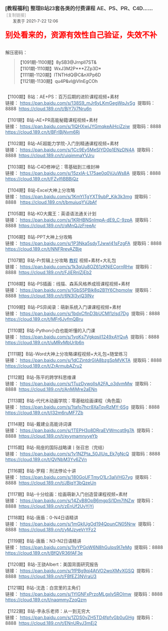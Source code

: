 <div>
<h1 class="ts" style="overflow-wrap: break-word; margin: 0px; padding: 0px; font-variant-numeric: normal; font-variant-east-asian: normal; font-stretch: normal; font-size: 16px; line-height: normal; font-family: &quot;Microsoft Yahei&quot;, Hei, Tahoma, SimHei, sans-serif; display: inline; color: rgb(68, 68, 68);"><a href="https://www.52pojie.cn/forum.php?mod=forumdisplay&amp;fid=66&amp;filter=typeid&amp;typeid=346" style="overflow-wrap: break-word; color: rgb(51, 51, 51); text-decoration-line: none;">[教程福利]</a>&nbsp;<span id="thread_subject" style="overflow-wrap: break-word;">整理B站23套各类的付费课程 AE、PS、PR、C4D……</span>&nbsp;</h1>
<span style="color: rgb(68, 68, 68); font-family: -apple-system, BlinkMacSystemFont, &quot;Segoe UI&quot;, Tahoma, &quot;PingFang SC&quot;, &quot;Hiragino Sans GB&quot;, &quot;Microsoft Yahei&quot;, Simsun, sans-serif; font-size: 13px;"></span>
<span class="xg1" style="overflow-wrap: break-word; font-family: -apple-system, BlinkMacSystemFont, &quot;Segoe UI&quot;, Tahoma, &quot;PingFang SC&quot;, &quot;Hiragino Sans GB&quot;, &quot;Microsoft Yahei&quot;, Simsun, sans-serif; font-size: 13px; color: rgb(153, 153, 153) !important;">&nbsp;<img src="https://static.52pojie.cn/static/image/common/recommend_1.gif" alt="" title="评价指数 5" style="overflow-wrap: break-word;">&nbsp;&nbsp;<img src="https://static.52pojie.cn/static/image/common/hot_1.gif" alt="" title="热度: 312" style="overflow-wrap: break-word;">&nbsp;<a href="https://www.52pojie.cn/thread-1480197-1-1.html" style="overflow-wrap: break-word; text-decoration-line: none; color: rgb(153, 153, 153) !important;">[复制链接]</a></span></div>
<div>
<img class="authicn vm" id="authicon39359699" src="https://static.52pojie.cn/static/image/common/online_member.gif" style="overflow-wrap: break-word; vertical-align: middle; cursor: pointer; width: 16px; color: rgb(68, 68, 68); font-family: -apple-system, BlinkMacSystemFont, &quot;Segoe UI&quot;, Tahoma, &quot;PingFang SC&quot;, &quot;Hiragino Sans GB&quot;, &quot;Microsoft Yahei&quot;, Simsun, sans-serif; font-size: 13px;"><span style="color: rgb(68, 68, 68); font-family: -apple-system, BlinkMacSystemFont, &quot;Segoe UI&quot;, Tahoma, &quot;PingFang SC&quot;, &quot;Hiragino Sans GB&quot;, &quot;Microsoft Yahei&quot;, Simsun, sans-serif; font-size: 13px;">&nbsp;</span>
<span id="authorposton39359699" style="overflow-wrap: break-word; color: rgb(68, 68, 68); font-family: -apple-system, BlinkMacSystemFont, &quot;Segoe UI&quot;, Tahoma, &quot;PingFang SC&quot;, &quot;Hiragino Sans GB&quot;, &quot;Microsoft Yahei&quot;, Simsun, sans-serif; font-size: 13px;"><span class="poston" style="overflow-wrap: break-word;">发表于</span>&nbsp;2021-7-22 12:06</span>
<span style="color: rgb(68, 68, 68); font-family: -apple-system, BlinkMacSystemFont, &quot;Segoe UI&quot;, Tahoma, &quot;PingFang SC&quot;, &quot;Hiragino Sans GB&quot;, &quot;Microsoft Yahei&quot;, Simsun, sans-serif; font-size: 13px;">&nbsp;</span></div>
<div>
<span style="color: rgb(68, 68, 68); font-family: -apple-system, BlinkMacSystemFont, &quot;Segoe UI&quot;, Tahoma, &quot;PingFang SC&quot;, &quot;Hiragino Sans GB&quot;, &quot;Microsoft Yahei&quot;, Simsun, sans-serif; font-size: 13px;"><br></span></div>
<div>
<span style="overflow-wrap: break-word; font-weight: 700; color: rgb(68, 68, 68); font-family: -apple-system, BlinkMacSystemFont, &quot;Segoe UI&quot;, Tahoma, &quot;PingFang SC&quot;, &quot;Hiragino Sans GB&quot;, &quot;Microsoft Yahei&quot;, Simsun, sans-serif;"><font size="5" style="overflow-wrap: break-word;"><font color="#ff0000" style="overflow-wrap: break-word;">别处看来的，资源有效性自己验证，失效不补</font></font></span></div>
<div>
<font color="#ff0000" size="5"><b>
<br></b></font></div>
<div>
<div>
<span style="color: rgb(68, 68, 68); font-family: -apple-system, BlinkMacSystemFont, &quot;Segoe UI&quot;, Tahoma, &quot;PingFang SC&quot;, &quot;Hiragino Sans GB&quot;, &quot;Microsoft Yahei&quot;, Simsun, sans-serif;">解压密码：</span></div>
<blockquote formatblock="1" style="margin: 0.8em 0px 0.8em 2em; padding: 0px 0px 0px 0.7em; border-left: 2px solid rgb(221, 221, 221);"><span style="color: rgb(68, 68, 68); font-family: -apple-system, BlinkMacSystemFont, &quot;Segoe UI&quot;, Tahoma, &quot;PingFang SC&quot;, &quot;Hiragino Sans GB&quot;, &quot;Microsoft Yahei&quot;, Simsun, sans-serif;">【1091期-1100期】8ySB3@Jrnpll7ST&amp;<br></span>
<span style="color: rgb(68, 68, 68); font-family: -apple-system, BlinkMacSystemFont, &quot;Segoe UI&quot;, Tahoma, &quot;PingFang SC&quot;, &quot;Hiragino Sans GB&quot;, &quot;Microsoft Yahei&quot;, Simsun, sans-serif;">【1101期-1110期】WxJ3M2P***ZZp3D*<br></span>
<span style="color: rgb(68, 68, 68); font-family: -apple-system, BlinkMacSystemFont, &quot;Segoe UI&quot;, Tahoma, &quot;PingFang SC&quot;, &quot;Hiragino Sans GB&quot;, &quot;Microsoft Yahei&quot;, Simsun, sans-serif;">【1111期-1120期】lTNTHdQ@C&amp;nXPp6D<br></span>
<span style="color: rgb(68, 68, 68); font-family: -apple-system, BlinkMacSystemFont, &quot;Segoe UI&quot;, Tahoma, &quot;PingFang SC&quot;, &quot;Hiragino Sans GB&quot;, &quot;Microsoft Yahei&quot;, Simsun, sans-serif;">【1121期-1130期】qu4P&amp;vl@VInEgCOh</span></blockquote>
<br style="overflow-wrap: break-word; color: rgb(68, 68, 68); font-family: -apple-system, BlinkMacSystemFont, &quot;Segoe UI&quot;, Tahoma, &quot;PingFang SC&quot;, &quot;Hiragino Sans GB&quot;, &quot;Microsoft Yahei&quot;, Simsun, sans-serif;"><span style="color: rgb(68, 68, 68); font-family: -apple-system, BlinkMacSystemFont, &quot;Segoe UI&quot;, Tahoma, &quot;PingFang SC&quot;, &quot;Hiragino Sans GB&quot;, &quot;Microsoft Yahei&quot;, Simsun, sans-serif;">【1100期】B站：AE+PS：百万后期的进阶课程视频+素材</span>
<br style="overflow-wrap: break-word; color: rgb(68, 68, 68); font-family: -apple-system, BlinkMacSystemFont, &quot;Segoe UI&quot;, Tahoma, &quot;PingFang SC&quot;, &quot;Hiragino Sans GB&quot;, &quot;Microsoft Yahei&quot;, Simsun, sans-serif;"><span style="color: rgb(68, 68, 68); font-family: -apple-system, BlinkMacSystemFont, &quot;Segoe UI&quot;, Tahoma, &quot;PingFang SC&quot;, &quot;Hiragino Sans GB&quot;, &quot;Microsoft Yahei&quot;, Simsun, sans-serif;">链接：</span>
<a rel="nofollow noopener" href="https://pan.baidu.com/s/138S9_mJr6yLKmGegWqJvSg" target="_blank" style="overflow-wrap: break-word; color: rgb(51, 102, 153); font-family: -apple-system, BlinkMacSystemFont, &quot;Segoe UI&quot;, Tahoma, &quot;PingFang SC&quot;, &quot;Hiragino Sans GB&quot;, &quot;Microsoft Yahei&quot;, Simsun, sans-serif;">https://pan.baidu.com/s/138S9_mJr6yLKmGegWqJvSg</a>
<span style="color: rgb(68, 68, 68); font-family: -apple-system, BlinkMacSystemFont, &quot;Segoe UI&quot;, Tahoma, &quot;PingFang SC&quot;, &quot;Hiragino Sans GB&quot;, &quot;Microsoft Yahei&quot;, Simsun, sans-serif;">&nbsp;提取码：8888&nbsp;</span>
<a rel="nofollow noopener" href="https://cloud.189.cn/t/BjY7ji7Nru6n" target="_blank" style="overflow-wrap: break-word; color: rgb(51, 102, 153); font-family: -apple-system, BlinkMacSystemFont, &quot;Segoe UI&quot;, Tahoma, &quot;PingFang SC&quot;, &quot;Hiragino Sans GB&quot;, &quot;Microsoft Yahei&quot;, Simsun, sans-serif;">https://cloud.189.cn/t/BjY7ji7Nru6n</a>
<span style="color: rgb(68, 68, 68); font-family: -apple-system, BlinkMacSystemFont, &quot;Segoe UI&quot;, Tahoma, &quot;PingFang SC&quot;, &quot;Hiragino Sans GB&quot;, &quot;Microsoft Yahei&quot;, Simsun, sans-serif;"></span>
<br style="overflow-wrap: break-word; color: rgb(68, 68, 68); font-family: -apple-system, BlinkMacSystemFont, &quot;Segoe UI&quot;, Tahoma, &quot;PingFang SC&quot;, &quot;Hiragino Sans GB&quot;, &quot;Microsoft Yahei&quot;, Simsun, sans-serif;"><br style="overflow-wrap: break-word; color: rgb(68, 68, 68); font-family: -apple-system, BlinkMacSystemFont, &quot;Segoe UI&quot;, Tahoma, &quot;PingFang SC&quot;, &quot;Hiragino Sans GB&quot;, &quot;Microsoft Yahei&quot;, Simsun, sans-serif;"><span style="color: rgb(68, 68, 68); font-family: -apple-system, BlinkMacSystemFont, &quot;Segoe UI&quot;, Tahoma, &quot;PingFang SC&quot;, &quot;Hiragino Sans GB&quot;, &quot;Microsoft Yahei&quot;, Simsun, sans-serif;">【1101期】B站-AE+PR高能秘籍课程视频+素材</span>
<br style="overflow-wrap: break-word; color: rgb(68, 68, 68); font-family: -apple-system, BlinkMacSystemFont, &quot;Segoe UI&quot;, Tahoma, &quot;PingFang SC&quot;, &quot;Hiragino Sans GB&quot;, &quot;Microsoft Yahei&quot;, Simsun, sans-serif;"><span style="color: rgb(68, 68, 68); font-family: -apple-system, BlinkMacSystemFont, &quot;Segoe UI&quot;, Tahoma, &quot;PingFang SC&quot;, &quot;Hiragino Sans GB&quot;, &quot;Microsoft Yahei&quot;, Simsun, sans-serif;">链接：</span>
<a rel="nofollow noopener" href="https://pan.baidu.com/s/1IQHXwiJYGmqkeAiHciZziw" target="_blank" style="overflow-wrap: break-word; color: rgb(51, 102, 153); font-family: -apple-system, BlinkMacSystemFont, &quot;Segoe UI&quot;, Tahoma, &quot;PingFang SC&quot;, &quot;Hiragino Sans GB&quot;, &quot;Microsoft Yahei&quot;, Simsun, sans-serif;">https://pan.baidu.com/s/1IQHXwiJYGmqkeAiHciZziw</a>
<span style="color: rgb(68, 68, 68); font-family: -apple-system, BlinkMacSystemFont, &quot;Segoe UI&quot;, Tahoma, &quot;PingFang SC&quot;, &quot;Hiragino Sans GB&quot;, &quot;Microsoft Yahei&quot;, Simsun, sans-serif;">&nbsp;提取码：8888&nbsp;</span>
<a rel="nofollow noopener" href="https://cloud.189.cn/t/BFrIBjNvm6Rj" target="_blank" style="overflow-wrap: break-word; color: rgb(51, 102, 153); font-family: -apple-system, BlinkMacSystemFont, &quot;Segoe UI&quot;, Tahoma, &quot;PingFang SC&quot;, &quot;Hiragino Sans GB&quot;, &quot;Microsoft Yahei&quot;, Simsun, sans-serif;">https://cloud.189.cn/t/BFrIBjNvm6Rj</a>
<span style="color: rgb(68, 68, 68); font-family: -apple-system, BlinkMacSystemFont, &quot;Segoe UI&quot;, Tahoma, &quot;PingFang SC&quot;, &quot;Hiragino Sans GB&quot;, &quot;Microsoft Yahei&quot;, Simsun, sans-serif;"></span>
<br style="overflow-wrap: break-word; color: rgb(68, 68, 68); font-family: -apple-system, BlinkMacSystemFont, &quot;Segoe UI&quot;, Tahoma, &quot;PingFang SC&quot;, &quot;Hiragino Sans GB&quot;, &quot;Microsoft Yahei&quot;, Simsun, sans-serif;"><br style="overflow-wrap: break-word; color: rgb(68, 68, 68); font-family: -apple-system, BlinkMacSystemFont, &quot;Segoe UI&quot;, Tahoma, &quot;PingFang SC&quot;, &quot;Hiragino Sans GB&quot;, &quot;Microsoft Yahei&quot;, Simsun, sans-serif;"><span style="color: rgb(68, 68, 68); font-family: -apple-system, BlinkMacSystemFont, &quot;Segoe UI&quot;, Tahoma, &quot;PingFang SC&quot;, &quot;Hiragino Sans GB&quot;, &quot;Microsoft Yahei&quot;, Simsun, sans-serif;">【1102期】B站-AE超能力学院-入门到精通课程视频+素材</span>
<br style="overflow-wrap: break-word; color: rgb(68, 68, 68); font-family: -apple-system, BlinkMacSystemFont, &quot;Segoe UI&quot;, Tahoma, &quot;PingFang SC&quot;, &quot;Hiragino Sans GB&quot;, &quot;Microsoft Yahei&quot;, Simsun, sans-serif;"><span style="color: rgb(68, 68, 68); font-family: -apple-system, BlinkMacSystemFont, &quot;Segoe UI&quot;, Tahoma, &quot;PingFang SC&quot;, &quot;Hiragino Sans GB&quot;, &quot;Microsoft Yahei&quot;, Simsun, sans-serif;">链接：</span>
<a rel="nofollow noopener" href="https://pan.baidu.com/s/1Cc9Ey5MeSIYD0p1ENzDN4A" target="_blank" style="overflow-wrap: break-word; color: rgb(51, 102, 153); font-family: -apple-system, BlinkMacSystemFont, &quot;Segoe UI&quot;, Tahoma, &quot;PingFang SC&quot;, &quot;Hiragino Sans GB&quot;, &quot;Microsoft Yahei&quot;, Simsun, sans-serif;">https://pan.baidu.com/s/1Cc9Ey5MeSIYD0p1ENzDN4A</a>
<span style="color: rgb(68, 68, 68); font-family: -apple-system, BlinkMacSystemFont, &quot;Segoe UI&quot;, Tahoma, &quot;PingFang SC&quot;, &quot;Hiragino Sans GB&quot;, &quot;Microsoft Yahei&quot;, Simsun, sans-serif;">&nbsp;提取码：8888&nbsp;</span>
<a rel="nofollow noopener" href="https://cloud.189.cn/t/uiqimmaYVJru" target="_blank" style="overflow-wrap: break-word; color: rgb(51, 102, 153); font-family: -apple-system, BlinkMacSystemFont, &quot;Segoe UI&quot;, Tahoma, &quot;PingFang SC&quot;, &quot;Hiragino Sans GB&quot;, &quot;Microsoft Yahei&quot;, Simsun, sans-serif;">https://cloud.189.cn/t/uiqimmaYVJru</a>
<span style="color: rgb(68, 68, 68); font-family: -apple-system, BlinkMacSystemFont, &quot;Segoe UI&quot;, Tahoma, &quot;PingFang SC&quot;, &quot;Hiragino Sans GB&quot;, &quot;Microsoft Yahei&quot;, Simsun, sans-serif;"></span>
<br style="overflow-wrap: break-word; color: rgb(68, 68, 68); font-family: -apple-system, BlinkMacSystemFont, &quot;Segoe UI&quot;, Tahoma, &quot;PingFang SC&quot;, &quot;Hiragino Sans GB&quot;, &quot;Microsoft Yahei&quot;, Simsun, sans-serif;"><br style="overflow-wrap: break-word; color: rgb(68, 68, 68); font-family: -apple-system, BlinkMacSystemFont, &quot;Segoe UI&quot;, Tahoma, &quot;PingFang SC&quot;, &quot;Hiragino Sans GB&quot;, &quot;Microsoft Yahei&quot;, Simsun, sans-serif;"><span style="color: rgb(68, 68, 68); font-family: -apple-system, BlinkMacSystemFont, &quot;Segoe UI&quot;, Tahoma, &quot;PingFang SC&quot;, &quot;Hiragino Sans GB&quot;, &quot;Microsoft Yahei&quot;, Simsun, sans-serif;">【1103期】B站-C4D修神记：零基础到三维封神</span>
<br style="overflow-wrap: break-word; color: rgb(68, 68, 68); font-family: -apple-system, BlinkMacSystemFont, &quot;Segoe UI&quot;, Tahoma, &quot;PingFang SC&quot;, &quot;Hiragino Sans GB&quot;, &quot;Microsoft Yahei&quot;, Simsun, sans-serif;"><span style="color: rgb(68, 68, 68); font-family: -apple-system, BlinkMacSystemFont, &quot;Segoe UI&quot;, Tahoma, &quot;PingFang SC&quot;, &quot;Hiragino Sans GB&quot;, &quot;Microsoft Yahei&quot;, Simsun, sans-serif;">链接：</span>
<a rel="nofollow noopener" href="https://pan.baidu.com/s/15zxIA-L175ae0q0VJuWs8A" target="_blank" style="overflow-wrap: break-word; color: rgb(51, 102, 153); font-family: -apple-system, BlinkMacSystemFont, &quot;Segoe UI&quot;, Tahoma, &quot;PingFang SC&quot;, &quot;Hiragino Sans GB&quot;, &quot;Microsoft Yahei&quot;, Simsun, sans-serif;">https://pan.baidu.com/s/15zxIA-L175ae0q0VJuWs8A</a>
<span style="color: rgb(68, 68, 68); font-family: -apple-system, BlinkMacSystemFont, &quot;Segoe UI&quot;, Tahoma, &quot;PingFang SC&quot;, &quot;Hiragino Sans GB&quot;, &quot;Microsoft Yahei&quot;, Simsun, sans-serif;">&nbsp;提取码：8888&nbsp;</span>
<a rel="nofollow noopener" href="https://cloud.189.cn/t/FZvIfiBBBjQz" target="_blank" style="overflow-wrap: break-word; color: rgb(51, 102, 153); font-family: -apple-system, BlinkMacSystemFont, &quot;Segoe UI&quot;, Tahoma, &quot;PingFang SC&quot;, &quot;Hiragino Sans GB&quot;, &quot;Microsoft Yahei&quot;, Simsun, sans-serif;">https://cloud.189.cn/t/FZvIfiBBBjQz</a>
<span style="color: rgb(68, 68, 68); font-family: -apple-system, BlinkMacSystemFont, &quot;Segoe UI&quot;, Tahoma, &quot;PingFang SC&quot;, &quot;Hiragino Sans GB&quot;, &quot;Microsoft Yahei&quot;, Simsun, sans-serif;"></span>
<br style="overflow-wrap: break-word; color: rgb(68, 68, 68); font-family: -apple-system, BlinkMacSystemFont, &quot;Segoe UI&quot;, Tahoma, &quot;PingFang SC&quot;, &quot;Hiragino Sans GB&quot;, &quot;Microsoft Yahei&quot;, Simsun, sans-serif;"><br style="overflow-wrap: break-word; color: rgb(68, 68, 68); font-family: -apple-system, BlinkMacSystemFont, &quot;Segoe UI&quot;, Tahoma, &quot;PingFang SC&quot;, &quot;Hiragino Sans GB&quot;, &quot;Microsoft Yahei&quot;, Simsun, sans-serif;"><span style="color: rgb(68, 68, 68); font-family: -apple-system, BlinkMacSystemFont, &quot;Segoe UI&quot;, Tahoma, &quot;PingFang SC&quot;, &quot;Hiragino Sans GB&quot;, &quot;Microsoft Yahei&quot;, Simsun, sans-serif;">【1104期】B站-Excel大神上分攻略</span>
<br style="overflow-wrap: break-word; color: rgb(68, 68, 68); font-family: -apple-system, BlinkMacSystemFont, &quot;Segoe UI&quot;, Tahoma, &quot;PingFang SC&quot;, &quot;Hiragino Sans GB&quot;, &quot;Microsoft Yahei&quot;, Simsun, sans-serif;"><span style="color: rgb(68, 68, 68); font-family: -apple-system, BlinkMacSystemFont, &quot;Segoe UI&quot;, Tahoma, &quot;PingFang SC&quot;, &quot;Hiragino Sans GB&quot;, &quot;Microsoft Yahei&quot;, Simsun, sans-serif;">链接：</span>
<a rel="nofollow noopener" href="https://pan.baidu.com/s/1KmYITgYXT9ubP_Kjk3k3mg" target="_blank" style="overflow-wrap: break-word; color: rgb(51, 102, 153); font-family: -apple-system, BlinkMacSystemFont, &quot;Segoe UI&quot;, Tahoma, &quot;PingFang SC&quot;, &quot;Hiragino Sans GB&quot;, &quot;Microsoft Yahei&quot;, Simsun, sans-serif;">https://pan.baidu.com/s/1KmYITgYXT9ubP_Kjk3k3mg</a>
<span style="color: rgb(68, 68, 68); font-family: -apple-system, BlinkMacSystemFont, &quot;Segoe UI&quot;, Tahoma, &quot;PingFang SC&quot;, &quot;Hiragino Sans GB&quot;, &quot;Microsoft Yahei&quot;, Simsun, sans-serif;">&nbsp;提取码：8888&nbsp;&nbsp;</span>
<a rel="nofollow noopener" href="https://cloud.189.cn/t/bmuiuqYVJbAf" target="_blank" style="overflow-wrap: break-word; color: rgb(51, 102, 153); font-family: -apple-system, BlinkMacSystemFont, &quot;Segoe UI&quot;, Tahoma, &quot;PingFang SC&quot;, &quot;Hiragino Sans GB&quot;, &quot;Microsoft Yahei&quot;, Simsun, sans-serif;">https://cloud.189.cn/t/bmuiuqYVJbAf</a>
<br style="overflow-wrap: break-word; color: rgb(68, 68, 68); font-family: -apple-system, BlinkMacSystemFont, &quot;Segoe UI&quot;, Tahoma, &quot;PingFang SC&quot;, &quot;Hiragino Sans GB&quot;, &quot;Microsoft Yahei&quot;, Simsun, sans-serif;"><br style="overflow-wrap: break-word; color: rgb(68, 68, 68); font-family: -apple-system, BlinkMacSystemFont, &quot;Segoe UI&quot;, Tahoma, &quot;PingFang SC&quot;, &quot;Hiragino Sans GB&quot;, &quot;Microsoft Yahei&quot;, Simsun, sans-serif;"><span style="color: rgb(68, 68, 68); font-family: -apple-system, BlinkMacSystemFont, &quot;Segoe UI&quot;, Tahoma, &quot;PingFang SC&quot;, &quot;Hiragino Sans GB&quot;, &quot;Microsoft Yahei&quot;, Simsun, sans-serif;">【1105期】B站-KO大魔王：英语语法通关计划</span>
<br style="overflow-wrap: break-word; color: rgb(68, 68, 68); font-family: -apple-system, BlinkMacSystemFont, &quot;Segoe UI&quot;, Tahoma, &quot;PingFang SC&quot;, &quot;Hiragino Sans GB&quot;, &quot;Microsoft Yahei&quot;, Simsun, sans-serif;"><span style="color: rgb(68, 68, 68); font-family: -apple-system, BlinkMacSystemFont, &quot;Segoe UI&quot;, Tahoma, &quot;PingFang SC&quot;, &quot;Hiragino Sans GB&quot;, &quot;Microsoft Yahei&quot;, Simsun, sans-serif;">链接：</span>
<a rel="nofollow noopener" href="https://pan.baidu.com/s/1KRHBNSnImpA-dE9_C-9zpA" target="_blank" style="overflow-wrap: break-word; color: rgb(51, 102, 153); font-family: -apple-system, BlinkMacSystemFont, &quot;Segoe UI&quot;, Tahoma, &quot;PingFang SC&quot;, &quot;Hiragino Sans GB&quot;, &quot;Microsoft Yahei&quot;, Simsun, sans-serif;">https://pan.baidu.com/s/1KRHBNSnImpA-dE9_C-9zpA</a>
<span style="color: rgb(68, 68, 68); font-family: -apple-system, BlinkMacSystemFont, &quot;Segoe UI&quot;, Tahoma, &quot;PingFang SC&quot;, &quot;Hiragino Sans GB&quot;, &quot;Microsoft Yahei&quot;, Simsun, sans-serif;">&nbsp;提取码：8888&nbsp;</span>
<a rel="nofollow noopener" href="https://cloud.189.cn/t/qMnQJzFreeAr" target="_blank" style="overflow-wrap: break-word; color: rgb(51, 102, 153); font-family: -apple-system, BlinkMacSystemFont, &quot;Segoe UI&quot;, Tahoma, &quot;PingFang SC&quot;, &quot;Hiragino Sans GB&quot;, &quot;Microsoft Yahei&quot;, Simsun, sans-serif;">https://cloud.189.cn/t/qMnQJzFreeAr</a>
<span style="color: rgb(68, 68, 68); font-family: -apple-system, BlinkMacSystemFont, &quot;Segoe UI&quot;, Tahoma, &quot;PingFang SC&quot;, &quot;Hiragino Sans GB&quot;, &quot;Microsoft Yahei&quot;, Simsun, sans-serif;"></span>
<br style="overflow-wrap: break-word; color: rgb(68, 68, 68); font-family: -apple-system, BlinkMacSystemFont, &quot;Segoe UI&quot;, Tahoma, &quot;PingFang SC&quot;, &quot;Hiragino Sans GB&quot;, &quot;Microsoft Yahei&quot;, Simsun, sans-serif;"><br style="overflow-wrap: break-word; color: rgb(68, 68, 68); font-family: -apple-system, BlinkMacSystemFont, &quot;Segoe UI&quot;, Tahoma, &quot;PingFang SC&quot;, &quot;Hiragino Sans GB&quot;, &quot;Microsoft Yahei&quot;, Simsun, sans-serif;"><span style="color: rgb(68, 68, 68); font-family: -apple-system, BlinkMacSystemFont, &quot;Segoe UI&quot;, Tahoma, &quot;PingFang SC&quot;, &quot;Hiragino Sans GB&quot;, &quot;Microsoft Yahei&quot;, Simsun, sans-serif;">【1106期】B站-PPT大神上分攻略</span>
<br style="overflow-wrap: break-word; color: rgb(68, 68, 68); font-family: -apple-system, BlinkMacSystemFont, &quot;Segoe UI&quot;, Tahoma, &quot;PingFang SC&quot;, &quot;Hiragino Sans GB&quot;, &quot;Microsoft Yahei&quot;, Simsun, sans-serif;"><span style="color: rgb(68, 68, 68); font-family: -apple-system, BlinkMacSystemFont, &quot;Segoe UI&quot;, Tahoma, &quot;PingFang SC&quot;, &quot;Hiragino Sans GB&quot;, &quot;Microsoft Yahei&quot;, Simsun, sans-serif;">链接：</span>
<a rel="nofollow noopener" href="https://pan.baidu.com/s/1P3Nka5sdyTJwwI41sFzgFA" target="_blank" style="overflow-wrap: break-word; color: rgb(51, 102, 153); font-family: -apple-system, BlinkMacSystemFont, &quot;Segoe UI&quot;, Tahoma, &quot;PingFang SC&quot;, &quot;Hiragino Sans GB&quot;, &quot;Microsoft Yahei&quot;, Simsun, sans-serif;">https://pan.baidu.com/s/1P3Nka5sdyTJwwI41sFzgFA</a>
<span style="color: rgb(68, 68, 68); font-family: -apple-system, BlinkMacSystemFont, &quot;Segoe UI&quot;, Tahoma, &quot;PingFang SC&quot;, &quot;Hiragino Sans GB&quot;, &quot;Microsoft Yahei&quot;, Simsun, sans-serif;">&nbsp;提取码：8888&nbsp;</span>
<a rel="nofollow noopener" href="https://cloud.189.cn/t/NNFRrevAZBje" target="_blank" style="overflow-wrap: break-word; color: rgb(51, 102, 153); font-family: -apple-system, BlinkMacSystemFont, &quot;Segoe UI&quot;, Tahoma, &quot;PingFang SC&quot;, &quot;Hiragino Sans GB&quot;, &quot;Microsoft Yahei&quot;, Simsun, sans-serif;">https://cloud.189.cn/t/NNFRrevAZBje</a>
<span style="color: rgb(68, 68, 68); font-family: -apple-system, BlinkMacSystemFont, &quot;Segoe UI&quot;, Tahoma, &quot;PingFang SC&quot;, &quot;Hiragino Sans GB&quot;, &quot;Microsoft Yahei&quot;, Simsun, sans-serif;"></span>
<br style="overflow-wrap: break-word; color: rgb(68, 68, 68); font-family: -apple-system, BlinkMacSystemFont, &quot;Segoe UI&quot;, Tahoma, &quot;PingFang SC&quot;, &quot;Hiragino Sans GB&quot;, &quot;Microsoft Yahei&quot;, Simsun, sans-serif;"><br style="overflow-wrap: break-word; color: rgb(68, 68, 68); font-family: -apple-system, BlinkMacSystemFont, &quot;Segoe UI&quot;, Tahoma, &quot;PingFang SC&quot;, &quot;Hiragino Sans GB&quot;, &quot;Microsoft Yahei&quot;, Simsun, sans-serif;"><span style="color: rgb(68, 68, 68); font-family: -apple-system, BlinkMacSystemFont, &quot;Segoe UI&quot;, Tahoma, &quot;PingFang SC&quot;, &quot;Hiragino Sans GB&quot;, &quot;Microsoft Yahei&quot;, Simsun, sans-serif;">【1107期】B站-Pr剪辑上分攻略</span>
<a rel="nofollow noopener" href="http://www.xiaohuiyl.com/news/?list_refer-theme-%E6%95%99%E7%A8%8B.html" target="_blank" style="overflow-wrap: break-word; color: rgb(51, 102, 153); font-family: -apple-system, BlinkMacSystemFont, &quot;Segoe UI&quot;, Tahoma, &quot;PingFang SC&quot;, &quot;Hiragino Sans GB&quot;, &quot;Microsoft Yahei&quot;, Simsun, sans-serif;">教程</a>
<span style="color: rgb(68, 68, 68); font-family: -apple-system, BlinkMacSystemFont, &quot;Segoe UI&quot;, Tahoma, &quot;PingFang SC&quot;, &quot;Hiragino Sans GB&quot;, &quot;Microsoft Yahei&quot;, Simsun, sans-serif;">视频+素材+大礼包</span>
<br style="overflow-wrap: break-word; color: rgb(68, 68, 68); font-family: -apple-system, BlinkMacSystemFont, &quot;Segoe UI&quot;, Tahoma, &quot;PingFang SC&quot;, &quot;Hiragino Sans GB&quot;, &quot;Microsoft Yahei&quot;, Simsun, sans-serif;"><span style="color: rgb(68, 68, 68); font-family: -apple-system, BlinkMacSystemFont, &quot;Segoe UI&quot;, Tahoma, &quot;PingFang SC&quot;, &quot;Hiragino Sans GB&quot;, &quot;Microsoft Yahei&quot;, Simsun, sans-serif;">链接：</span>
<a rel="nofollow noopener" href="https://pan.baidu.com/s/1k3qUu8OZ61zKNiECornRHw" target="_blank" style="overflow-wrap: break-word; color: rgb(51, 102, 153); font-family: -apple-system, BlinkMacSystemFont, &quot;Segoe UI&quot;, Tahoma, &quot;PingFang SC&quot;, &quot;Hiragino Sans GB&quot;, &quot;Microsoft Yahei&quot;, Simsun, sans-serif;">https://pan.baidu.com/s/1k3qUu8OZ61zKNiECornRHw</a>
<span style="color: rgb(68, 68, 68); font-family: -apple-system, BlinkMacSystemFont, &quot;Segoe UI&quot;, Tahoma, &quot;PingFang SC&quot;, &quot;Hiragino Sans GB&quot;, &quot;Microsoft Yahei&quot;, Simsun, sans-serif;">&nbsp;提取码：8888&nbsp;</span>
<a rel="nofollow noopener" href="https://cloud.189.cn/t/FJjERnIZjEb2" target="_blank" style="overflow-wrap: break-word; color: rgb(51, 102, 153); font-family: -apple-system, BlinkMacSystemFont, &quot;Segoe UI&quot;, Tahoma, &quot;PingFang SC&quot;, &quot;Hiragino Sans GB&quot;, &quot;Microsoft Yahei&quot;, Simsun, sans-serif;">https://cloud.189.cn/t/FJjERnIZjEb2</a>
<span style="color: rgb(68, 68, 68); font-family: -apple-system, BlinkMacSystemFont, &quot;Segoe UI&quot;, Tahoma, &quot;PingFang SC&quot;, &quot;Hiragino Sans GB&quot;, &quot;Microsoft Yahei&quot;, Simsun, sans-serif;"></span>
<br style="overflow-wrap: break-word; color: rgb(68, 68, 68); font-family: -apple-system, BlinkMacSystemFont, &quot;Segoe UI&quot;, Tahoma, &quot;PingFang SC&quot;, &quot;Hiragino Sans GB&quot;, &quot;Microsoft Yahei&quot;, Simsun, sans-serif;"><br style="overflow-wrap: break-word; color: rgb(68, 68, 68); font-family: -apple-system, BlinkMacSystemFont, &quot;Segoe UI&quot;, Tahoma, &quot;PingFang SC&quot;, &quot;Hiragino Sans GB&quot;, &quot;Microsoft Yahei&quot;, Simsun, sans-serif;"><span style="color: rgb(68, 68, 68); font-family: -apple-system, BlinkMacSystemFont, &quot;Segoe UI&quot;, Tahoma, &quot;PingFang SC&quot;, &quot;Hiragino Sans GB&quot;, &quot;Microsoft Yahei&quot;, Simsun, sans-serif;">【1108期】B站-PS插画：线描、森系风格养成班课程视频+素材</span>
<br style="overflow-wrap: break-word; color: rgb(68, 68, 68); font-family: -apple-system, BlinkMacSystemFont, &quot;Segoe UI&quot;, Tahoma, &quot;PingFang SC&quot;, &quot;Hiragino Sans GB&quot;, &quot;Microsoft Yahei&quot;, Simsun, sans-serif;"><span style="color: rgb(68, 68, 68); font-family: -apple-system, BlinkMacSystemFont, &quot;Segoe UI&quot;, Tahoma, &quot;PingFang SC&quot;, &quot;Hiragino Sans GB&quot;, &quot;Microsoft Yahei&quot;, Simsun, sans-serif;">链接：</span>
<a rel="nofollow noopener" href="https://pan.baidu.com/s/1GbS5PBjk8q2B1Y6ChpmoIw" target="_blank" style="overflow-wrap: break-word; color: rgb(51, 102, 153); font-family: -apple-system, BlinkMacSystemFont, &quot;Segoe UI&quot;, Tahoma, &quot;PingFang SC&quot;, &quot;Hiragino Sans GB&quot;, &quot;Microsoft Yahei&quot;, Simsun, sans-serif;">https://pan.baidu.com/s/1GbS5PBjk8q2B1Y6ChpmoIw</a>
<span style="color: rgb(68, 68, 68); font-family: -apple-system, BlinkMacSystemFont, &quot;Segoe UI&quot;, Tahoma, &quot;PingFang SC&quot;, &quot;Hiragino Sans GB&quot;, &quot;Microsoft Yahei&quot;, Simsun, sans-serif;">&nbsp;提取码：8888&nbsp;</span>
<a rel="nofollow noopener" href="https://cloud.189.cn/t/6N3I3yjQ3INv" target="_blank" style="overflow-wrap: break-word; color: rgb(51, 102, 153); font-family: -apple-system, BlinkMacSystemFont, &quot;Segoe UI&quot;, Tahoma, &quot;PingFang SC&quot;, &quot;Hiragino Sans GB&quot;, &quot;Microsoft Yahei&quot;, Simsun, sans-serif;">https://cloud.189.cn/t/6N3I3yjQ3INv</a>
<span style="color: rgb(68, 68, 68); font-family: -apple-system, BlinkMacSystemFont, &quot;Segoe UI&quot;, Tahoma, &quot;PingFang SC&quot;, &quot;Hiragino Sans GB&quot;, &quot;Microsoft Yahei&quot;, Simsun, sans-serif;"></span>
<br style="overflow-wrap: break-word; color: rgb(68, 68, 68); font-family: -apple-system, BlinkMacSystemFont, &quot;Segoe UI&quot;, Tahoma, &quot;PingFang SC&quot;, &quot;Hiragino Sans GB&quot;, &quot;Microsoft Yahei&quot;, Simsun, sans-serif;"><br style="overflow-wrap: break-word; color: rgb(68, 68, 68); font-family: -apple-system, BlinkMacSystemFont, &quot;Segoe UI&quot;, Tahoma, &quot;PingFang SC&quot;, &quot;Hiragino Sans GB&quot;, &quot;Microsoft Yahei&quot;, Simsun, sans-serif;"><span style="color: rgb(68, 68, 68); font-family: -apple-system, BlinkMacSystemFont, &quot;Segoe UI&quot;, Tahoma, &quot;PingFang SC&quot;, &quot;Hiragino Sans GB&quot;, &quot;Microsoft Yahei&quot;, Simsun, sans-serif;">【1109期】B站-PS异闻录：萌新系统入门课课程视频+素材</span>
<br style="overflow-wrap: break-word; color: rgb(68, 68, 68); font-family: -apple-system, BlinkMacSystemFont, &quot;Segoe UI&quot;, Tahoma, &quot;PingFang SC&quot;, &quot;Hiragino Sans GB&quot;, &quot;Microsoft Yahei&quot;, Simsun, sans-serif;"><span style="color: rgb(68, 68, 68); font-family: -apple-system, BlinkMacSystemFont, &quot;Segoe UI&quot;, Tahoma, &quot;PingFang SC&quot;, &quot;Hiragino Sans GB&quot;, &quot;Microsoft Yahei&quot;, Simsun, sans-serif;">链接：</span>
<a rel="nofollow noopener" href="https://pan.baidu.com/s/1bdxCflnD3bUCMl1zlsd7Dg" target="_blank" style="overflow-wrap: break-word; color: rgb(51, 102, 153); font-family: -apple-system, BlinkMacSystemFont, &quot;Segoe UI&quot;, Tahoma, &quot;PingFang SC&quot;, &quot;Hiragino Sans GB&quot;, &quot;Microsoft Yahei&quot;, Simsun, sans-serif;">https://pan.baidu.com/s/1bdxCflnD3bUCMl1zlsd7Dg</a>
<span style="color: rgb(68, 68, 68); font-family: -apple-system, BlinkMacSystemFont, &quot;Segoe UI&quot;, Tahoma, &quot;PingFang SC&quot;, &quot;Hiragino Sans GB&quot;, &quot;Microsoft Yahei&quot;, Simsun, sans-serif;">&nbsp;提取码：8888&nbsp;</span>
<a rel="nofollow noopener" href="https://cloud.189.cn/t/MFr6JvfmQBru" target="_blank" style="overflow-wrap: break-word; color: rgb(51, 102, 153); font-family: -apple-system, BlinkMacSystemFont, &quot;Segoe UI&quot;, Tahoma, &quot;PingFang SC&quot;, &quot;Hiragino Sans GB&quot;, &quot;Microsoft Yahei&quot;, Simsun, sans-serif;">https://cloud.189.cn/t/MFr6JvfmQBru</a>
<span style="color: rgb(68, 68, 68); font-family: -apple-system, BlinkMacSystemFont, &quot;Segoe UI&quot;, Tahoma, &quot;PingFang SC&quot;, &quot;Hiragino Sans GB&quot;, &quot;Microsoft Yahei&quot;, Simsun, sans-serif;"></span>
<br style="overflow-wrap: break-word; color: rgb(68, 68, 68); font-family: -apple-system, BlinkMacSystemFont, &quot;Segoe UI&quot;, Tahoma, &quot;PingFang SC&quot;, &quot;Hiragino Sans GB&quot;, &quot;Microsoft Yahei&quot;, Simsun, sans-serif;"><br style="overflow-wrap: break-word; color: rgb(68, 68, 68); font-family: -apple-system, BlinkMacSystemFont, &quot;Segoe UI&quot;, Tahoma, &quot;PingFang SC&quot;, &quot;Hiragino Sans GB&quot;, &quot;Microsoft Yahei&quot;, Simsun, sans-serif;"><span style="color: rgb(68, 68, 68); font-family: -apple-system, BlinkMacSystemFont, &quot;Segoe UI&quot;, Tahoma, &quot;PingFang SC&quot;, &quot;Hiragino Sans GB&quot;, &quot;Microsoft Yahei&quot;, Simsun, sans-serif;">【1110期】B站-Python小白也能听懂的入门课</span>
<br style="overflow-wrap: break-word; color: rgb(68, 68, 68); font-family: -apple-system, BlinkMacSystemFont, &quot;Segoe UI&quot;, Tahoma, &quot;PingFang SC&quot;, &quot;Hiragino Sans GB&quot;, &quot;Microsoft Yahei&quot;, Simsun, sans-serif;"><span style="color: rgb(68, 68, 68); font-family: -apple-system, BlinkMacSystemFont, &quot;Segoe UI&quot;, Tahoma, &quot;PingFang SC&quot;, &quot;Hiragino Sans GB&quot;, &quot;Microsoft Yahei&quot;, Simsun, sans-serif;">链接：</span>
<a rel="nofollow noopener" href="https://pan.baidu.com/s/1yoKs7VgkqsiI1249xAYQvA" target="_blank" style="overflow-wrap: break-word; color: rgb(51, 102, 153); font-family: -apple-system, BlinkMacSystemFont, &quot;Segoe UI&quot;, Tahoma, &quot;PingFang SC&quot;, &quot;Hiragino Sans GB&quot;, &quot;Microsoft Yahei&quot;, Simsun, sans-serif;">https://pan.baidu.com/s/1yoKs7VgkqsiI1249xAYQvA</a>
<span style="color: rgb(68, 68, 68); font-family: -apple-system, BlinkMacSystemFont, &quot;Segoe UI&quot;, Tahoma, &quot;PingFang SC&quot;, &quot;Hiragino Sans GB&quot;, &quot;Microsoft Yahei&quot;, Simsun, sans-serif;">&nbsp;提取码：8888&nbsp;</span>
<a rel="nofollow noopener" href="https://cloud.189.cn/t/uMRvMbUrIb6n" target="_blank" style="overflow-wrap: break-word; color: rgb(51, 102, 153); font-family: -apple-system, BlinkMacSystemFont, &quot;Segoe UI&quot;, Tahoma, &quot;PingFang SC&quot;, &quot;Hiragino Sans GB&quot;, &quot;Microsoft Yahei&quot;, Simsun, sans-serif;">https://cloud.189.cn/t/uMRvMbUrIb6n</a>
<span style="color: rgb(68, 68, 68); font-family: -apple-system, BlinkMacSystemFont, &quot;Segoe UI&quot;, Tahoma, &quot;PingFang SC&quot;, &quot;Hiragino Sans GB&quot;, &quot;Microsoft Yahei&quot;, Simsun, sans-serif;"></span>
<br style="overflow-wrap: break-word; color: rgb(68, 68, 68); font-family: -apple-system, BlinkMacSystemFont, &quot;Segoe UI&quot;, Tahoma, &quot;PingFang SC&quot;, &quot;Hiragino Sans GB&quot;, &quot;Microsoft Yahei&quot;, Simsun, sans-serif;"><br style="overflow-wrap: break-word; color: rgb(68, 68, 68); font-family: -apple-system, BlinkMacSystemFont, &quot;Segoe UI&quot;, Tahoma, &quot;PingFang SC&quot;, &quot;Hiragino Sans GB&quot;, &quot;Microsoft Yahei&quot;, Simsun, sans-serif;"><span style="color: rgb(68, 68, 68); font-family: -apple-system, BlinkMacSystemFont, &quot;Segoe UI&quot;, Tahoma, &quot;PingFang SC&quot;, &quot;Hiragino Sans GB&quot;, &quot;Microsoft Yahei&quot;, Simsun, sans-serif;">【1111期】B站-Word大神上分攻略课程视频+大礼包+随堂练习</span>
<br style="overflow-wrap: break-word; color: rgb(68, 68, 68); font-family: -apple-system, BlinkMacSystemFont, &quot;Segoe UI&quot;, Tahoma, &quot;PingFang SC&quot;, &quot;Hiragino Sans GB&quot;, &quot;Microsoft Yahei&quot;, Simsun, sans-serif;"><span style="color: rgb(68, 68, 68); font-family: -apple-system, BlinkMacSystemFont, &quot;Segoe UI&quot;, Tahoma, &quot;PingFang SC&quot;, &quot;Hiragino Sans GB&quot;, &quot;Microsoft Yahei&quot;, Simsun, sans-serif;">链接：</span>
<a rel="nofollow noopener" href="https://pan.baidu.com/s/1dCZjntdrGlA8bzgSpMVKTA" target="_blank" style="overflow-wrap: break-word; color: rgb(51, 102, 153); font-family: -apple-system, BlinkMacSystemFont, &quot;Segoe UI&quot;, Tahoma, &quot;PingFang SC&quot;, &quot;Hiragino Sans GB&quot;, &quot;Microsoft Yahei&quot;, Simsun, sans-serif;">https://pan.baidu.com/s/1dCZjntdrGlA8bzgSpMVKTA</a>
<span style="color: rgb(68, 68, 68); font-family: -apple-system, BlinkMacSystemFont, &quot;Segoe UI&quot;, Tahoma, &quot;PingFang SC&quot;, &quot;Hiragino Sans GB&quot;, &quot;Microsoft Yahei&quot;, Simsun, sans-serif;">&nbsp;提取码：8888&nbsp;</span>
<a rel="nofollow noopener" href="https://cloud.189.cn/t/ZrArmubAZru2" target="_blank" style="overflow-wrap: break-word; color: rgb(51, 102, 153); font-family: -apple-system, BlinkMacSystemFont, &quot;Segoe UI&quot;, Tahoma, &quot;PingFang SC&quot;, &quot;Hiragino Sans GB&quot;, &quot;Microsoft Yahei&quot;, Simsun, sans-serif;">https://cloud.189.cn/t/ZrArmubAZru2</a>
<span style="color: rgb(68, 68, 68); font-family: -apple-system, BlinkMacSystemFont, &quot;Segoe UI&quot;, Tahoma, &quot;PingFang SC&quot;, &quot;Hiragino Sans GB&quot;, &quot;Microsoft Yahei&quot;, Simsun, sans-serif;"></span>
<br style="overflow-wrap: break-word; color: rgb(68, 68, 68); font-family: -apple-system, BlinkMacSystemFont, &quot;Segoe UI&quot;, Tahoma, &quot;PingFang SC&quot;, &quot;Hiragino Sans GB&quot;, &quot;Microsoft Yahei&quot;, Simsun, sans-serif;"><br style="overflow-wrap: break-word; color: rgb(68, 68, 68); font-family: -apple-system, BlinkMacSystemFont, &quot;Segoe UI&quot;, Tahoma, &quot;PingFang SC&quot;, &quot;Hiragino Sans GB&quot;, &quot;Microsoft Yahei&quot;, Simsun, sans-serif;"><span style="color: rgb(68, 68, 68); font-family: -apple-system, BlinkMacSystemFont, &quot;Segoe UI&quot;, Tahoma, &quot;PingFang SC&quot;, &quot;Hiragino Sans GB&quot;, &quot;Microsoft Yahei&quot;, Simsun, sans-serif;">【1112期】B站-陈平的跨学科思维课</span>
<br style="overflow-wrap: break-word; color: rgb(68, 68, 68); font-family: -apple-system, BlinkMacSystemFont, &quot;Segoe UI&quot;, Tahoma, &quot;PingFang SC&quot;, &quot;Hiragino Sans GB&quot;, &quot;Microsoft Yahei&quot;, Simsun, sans-serif;"><span style="color: rgb(68, 68, 68); font-family: -apple-system, BlinkMacSystemFont, &quot;Segoe UI&quot;, Tahoma, &quot;PingFang SC&quot;, &quot;Hiragino Sans GB&quot;, &quot;Microsoft Yahei&quot;, Simsun, sans-serif;">链接：</span>
<a rel="nofollow noopener" href="https://pan.baidu.com/s/1TuzDywoIlsA2FA_o3dvmMw" target="_blank" style="overflow-wrap: break-word; color: rgb(51, 102, 153); font-family: -apple-system, BlinkMacSystemFont, &quot;Segoe UI&quot;, Tahoma, &quot;PingFang SC&quot;, &quot;Hiragino Sans GB&quot;, &quot;Microsoft Yahei&quot;, Simsun, sans-serif;">https://pan.baidu.com/s/1TuzDywoIlsA2FA_o3dvmMw</a>
<span style="color: rgb(68, 68, 68); font-family: -apple-system, BlinkMacSystemFont, &quot;Segoe UI&quot;, Tahoma, &quot;PingFang SC&quot;, &quot;Hiragino Sans GB&quot;, &quot;Microsoft Yahei&quot;, Simsun, sans-serif;">&nbsp;提取码：8888&nbsp;</span>
<a rel="nofollow noopener" href="https://cloud.189.cn/t/AnMjMre2aENn" target="_blank" style="overflow-wrap: break-word; color: rgb(51, 102, 153); font-family: -apple-system, BlinkMacSystemFont, &quot;Segoe UI&quot;, Tahoma, &quot;PingFang SC&quot;, &quot;Hiragino Sans GB&quot;, &quot;Microsoft Yahei&quot;, Simsun, sans-serif;">https://cloud.189.cn/t/AnMjMre2aENn</a>
<span style="color: rgb(68, 68, 68); font-family: -apple-system, BlinkMacSystemFont, &quot;Segoe UI&quot;, Tahoma, &quot;PingFang SC&quot;, &quot;Hiragino Sans GB&quot;, &quot;Microsoft Yahei&quot;, Simsun, sans-serif;"></span>
<br style="overflow-wrap: break-word; color: rgb(68, 68, 68); font-family: -apple-system, BlinkMacSystemFont, &quot;Segoe UI&quot;, Tahoma, &quot;PingFang SC&quot;, &quot;Hiragino Sans GB&quot;, &quot;Microsoft Yahei&quot;, Simsun, sans-serif;"><br style="overflow-wrap: break-word; color: rgb(68, 68, 68); font-family: -apple-system, BlinkMacSystemFont, &quot;Segoe UI&quot;, Tahoma, &quot;PingFang SC&quot;, &quot;Hiragino Sans GB&quot;, &quot;Microsoft Yahei&quot;, Simsun, sans-serif;"><span style="color: rgb(68, 68, 68); font-family: -apple-system, BlinkMacSystemFont, &quot;Segoe UI&quot;, Tahoma, &quot;PingFang SC&quot;, &quot;Hiragino Sans GB&quot;, &quot;Microsoft Yahei&quot;, Simsun, sans-serif;">【1113期】B站-代代木动画学院：零基础绘画课程（角色篇）</span>
<br style="overflow-wrap: break-word; color: rgb(68, 68, 68); font-family: -apple-system, BlinkMacSystemFont, &quot;Segoe UI&quot;, Tahoma, &quot;PingFang SC&quot;, &quot;Hiragino Sans GB&quot;, &quot;Microsoft Yahei&quot;, Simsun, sans-serif;"><span style="color: rgb(68, 68, 68); font-family: -apple-system, BlinkMacSystemFont, &quot;Segoe UI&quot;, Tahoma, &quot;PingFang SC&quot;, &quot;Hiragino Sans GB&quot;, &quot;Microsoft Yahei&quot;, Simsun, sans-serif;">链接：</span>
<a rel="nofollow noopener" href="https://pan.baidu.com/s/1tafo7hcr8XaTqvRzMY-6Sg" target="_blank" style="overflow-wrap: break-word; color: rgb(51, 102, 153); font-family: -apple-system, BlinkMacSystemFont, &quot;Segoe UI&quot;, Tahoma, &quot;PingFang SC&quot;, &quot;Hiragino Sans GB&quot;, &quot;Microsoft Yahei&quot;, Simsun, sans-serif;">https://pan.baidu.com/s/1tafo7hcr8XaTqvRzMY-6Sg</a>
<span style="color: rgb(68, 68, 68); font-family: -apple-system, BlinkMacSystemFont, &quot;Segoe UI&quot;, Tahoma, &quot;PingFang SC&quot;, &quot;Hiragino Sans GB&quot;, &quot;Microsoft Yahei&quot;, Simsun, sans-serif;">&nbsp;提取码：8888&nbsp;</span>
<a rel="nofollow noopener" href="https://cloud.189.cn/t/I32m6ruMF7Zb" target="_blank" style="overflow-wrap: break-word; color: rgb(51, 102, 153); font-family: -apple-system, BlinkMacSystemFont, &quot;Segoe UI&quot;, Tahoma, &quot;PingFang SC&quot;, &quot;Hiragino Sans GB&quot;, &quot;Microsoft Yahei&quot;, Simsun, sans-serif;">https://cloud.189.cn/t/I32m6ruMF7Zb</a>
<span style="color: rgb(68, 68, 68); font-family: -apple-system, BlinkMacSystemFont, &quot;Segoe UI&quot;, Tahoma, &quot;PingFang SC&quot;, &quot;Hiragino Sans GB&quot;, &quot;Microsoft Yahei&quot;, Simsun, sans-serif;"></span>
<br style="overflow-wrap: break-word; color: rgb(68, 68, 68); font-family: -apple-system, BlinkMacSystemFont, &quot;Segoe UI&quot;, Tahoma, &quot;PingFang SC&quot;, &quot;Hiragino Sans GB&quot;, &quot;Microsoft Yahei&quot;, Simsun, sans-serif;"><br style="overflow-wrap: break-word; color: rgb(68, 68, 68); font-family: -apple-system, BlinkMacSystemFont, &quot;Segoe UI&quot;, Tahoma, &quot;PingFang SC&quot;, &quot;Hiragino Sans GB&quot;, &quot;Microsoft Yahei&quot;, Simsun, sans-serif;"><span style="color: rgb(68, 68, 68); font-family: -apple-system, BlinkMacSystemFont, &quot;Segoe UI&quot;, Tahoma, &quot;PingFang SC&quot;, &quot;Hiragino Sans GB&quot;, &quot;Microsoft Yahei&quot;, Simsun, sans-serif;">【1114期】B站-戴建业高能诗词课</span>
<br style="overflow-wrap: break-word; color: rgb(68, 68, 68); font-family: -apple-system, BlinkMacSystemFont, &quot;Segoe UI&quot;, Tahoma, &quot;PingFang SC&quot;, &quot;Hiragino Sans GB&quot;, &quot;Microsoft Yahei&quot;, Simsun, sans-serif;"><span style="color: rgb(68, 68, 68); font-family: -apple-system, BlinkMacSystemFont, &quot;Segoe UI&quot;, Tahoma, &quot;PingFang SC&quot;, &quot;Hiragino Sans GB&quot;, &quot;Microsoft Yahei&quot;, Simsun, sans-serif;">链接：</span>
<a rel="nofollow noopener" href="https://pan.baidu.com/s/1TEPH3o8DRraEVWmcqt9g7A" target="_blank" style="overflow-wrap: break-word; color: rgb(51, 102, 153); font-family: -apple-system, BlinkMacSystemFont, &quot;Segoe UI&quot;, Tahoma, &quot;PingFang SC&quot;, &quot;Hiragino Sans GB&quot;, &quot;Microsoft Yahei&quot;, Simsun, sans-serif;">https://pan.baidu.com/s/1TEPH3o8DRraEVWmcqt9g7A</a>
<span style="color: rgb(68, 68, 68); font-family: -apple-system, BlinkMacSystemFont, &quot;Segoe UI&quot;, Tahoma, &quot;PingFang SC&quot;, &quot;Hiragino Sans GB&quot;, &quot;Microsoft Yahei&quot;, Simsun, sans-serif;">&nbsp;提取码：8888&nbsp;</span>
<a rel="nofollow noopener" href="https://cloud.189.cn/t/eyymamnyyeYb" target="_blank" style="overflow-wrap: break-word; color: rgb(51, 102, 153); font-family: -apple-system, BlinkMacSystemFont, &quot;Segoe UI&quot;, Tahoma, &quot;PingFang SC&quot;, &quot;Hiragino Sans GB&quot;, &quot;Microsoft Yahei&quot;, Simsun, sans-serif;">https://cloud.189.cn/t/eyymamnyyeYb</a>
<br style="overflow-wrap: break-word; color: rgb(68, 68, 68); font-family: -apple-system, BlinkMacSystemFont, &quot;Segoe UI&quot;, Tahoma, &quot;PingFang SC&quot;, &quot;Hiragino Sans GB&quot;, &quot;Microsoft Yahei&quot;, Simsun, sans-serif;"><br style="overflow-wrap: break-word; color: rgb(68, 68, 68); font-family: -apple-system, BlinkMacSystemFont, &quot;Segoe UI&quot;, Tahoma, &quot;PingFang SC&quot;, &quot;Hiragino Sans GB&quot;, &quot;Microsoft Yahei&quot;, Simsun, sans-serif;"><span style="color: rgb(68, 68, 68); font-family: -apple-system, BlinkMacSystemFont, &quot;Segoe UI&quot;, Tahoma, &quot;PingFang SC&quot;, &quot;Hiragino Sans GB&quot;, &quot;Microsoft Yahei&quot;, Simsun, sans-serif;">【1115期】B站-局座的国际战略课丨张召忠（完结）</span>
<br style="overflow-wrap: break-word; color: rgb(68, 68, 68); font-family: -apple-system, BlinkMacSystemFont, &quot;Segoe UI&quot;, Tahoma, &quot;PingFang SC&quot;, &quot;Hiragino Sans GB&quot;, &quot;Microsoft Yahei&quot;, Simsun, sans-serif;"><span style="color: rgb(68, 68, 68); font-family: -apple-system, BlinkMacSystemFont, &quot;Segoe UI&quot;, Tahoma, &quot;PingFang SC&quot;, &quot;Hiragino Sans GB&quot;, &quot;Microsoft Yahei&quot;, Simsun, sans-serif;">链接：</span>
<a rel="nofollow noopener" href="https://pan.baidu.com/s/1v1NZPta_50JIUq_Ek7gNcQ" target="_blank" style="overflow-wrap: break-word; color: rgb(51, 102, 153); font-family: -apple-system, BlinkMacSystemFont, &quot;Segoe UI&quot;, Tahoma, &quot;PingFang SC&quot;, &quot;Hiragino Sans GB&quot;, &quot;Microsoft Yahei&quot;, Simsun, sans-serif;">https://pan.baidu.com/s/1v1NZPta_50JIUq_Ek7gNcQ</a>
<span style="color: rgb(68, 68, 68); font-family: -apple-system, BlinkMacSystemFont, &quot;Segoe UI&quot;, Tahoma, &quot;PingFang SC&quot;, &quot;Hiragino Sans GB&quot;, &quot;Microsoft Yahei&quot;, Simsun, sans-serif;">&nbsp;提取码：8888&nbsp;</span>
<a rel="nofollow noopener" href="https://cloud.189.cn/t/QVNbM3Yv6ZVn" target="_blank" style="overflow-wrap: break-word; color: rgb(51, 102, 153); font-family: -apple-system, BlinkMacSystemFont, &quot;Segoe UI&quot;, Tahoma, &quot;PingFang SC&quot;, &quot;Hiragino Sans GB&quot;, &quot;Microsoft Yahei&quot;, Simsun, sans-serif;">https://cloud.189.cn/t/QVNbM3Yv6ZVn</a>
<span style="color: rgb(68, 68, 68); font-family: -apple-system, BlinkMacSystemFont, &quot;Segoe UI&quot;, Tahoma, &quot;PingFang SC&quot;, &quot;Hiragino Sans GB&quot;, &quot;Microsoft Yahei&quot;, Simsun, sans-serif;"></span>
<br style="overflow-wrap: break-word; color: rgb(68, 68, 68); font-family: -apple-system, BlinkMacSystemFont, &quot;Segoe UI&quot;, Tahoma, &quot;PingFang SC&quot;, &quot;Hiragino Sans GB&quot;, &quot;Microsoft Yahei&quot;, Simsun, sans-serif;"><br style="overflow-wrap: break-word; color: rgb(68, 68, 68); font-family: -apple-system, BlinkMacSystemFont, &quot;Segoe UI&quot;, Tahoma, &quot;PingFang SC&quot;, &quot;Hiragino Sans GB&quot;, &quot;Microsoft Yahei&quot;, Simsun, sans-serif;"><span style="color: rgb(68, 68, 68); font-family: -apple-system, BlinkMacSystemFont, &quot;Segoe UI&quot;, Tahoma, &quot;PingFang SC&quot;, &quot;Hiragino Sans GB&quot;, &quot;Microsoft Yahei&quot;, Simsun, sans-serif;">【1116期】B站-罗翔：刑法悖论十讲</span>
<br style="overflow-wrap: break-word; color: rgb(68, 68, 68); font-family: -apple-system, BlinkMacSystemFont, &quot;Segoe UI&quot;, Tahoma, &quot;PingFang SC&quot;, &quot;Hiragino Sans GB&quot;, &quot;Microsoft Yahei&quot;, Simsun, sans-serif;"><span style="color: rgb(68, 68, 68); font-family: -apple-system, BlinkMacSystemFont, &quot;Segoe UI&quot;, Tahoma, &quot;PingFang SC&quot;, &quot;Hiragino Sans GB&quot;, &quot;Microsoft Yahei&quot;, Simsun, sans-serif;">链接：</span>
<a rel="nofollow noopener" href="https://pan.baidu.com/s/180GoUFTmyO1Lr3aIVHG7yg" target="_blank" style="overflow-wrap: break-word; color: rgb(51, 102, 153); font-family: -apple-system, BlinkMacSystemFont, &quot;Segoe UI&quot;, Tahoma, &quot;PingFang SC&quot;, &quot;Hiragino Sans GB&quot;, &quot;Microsoft Yahei&quot;, Simsun, sans-serif;">https://pan.baidu.com/s/180GoUFTmyO1Lr3aIVHG7yg</a>
<span style="color: rgb(68, 68, 68); font-family: -apple-system, BlinkMacSystemFont, &quot;Segoe UI&quot;, Tahoma, &quot;PingFang SC&quot;, &quot;Hiragino Sans GB&quot;, &quot;Microsoft Yahei&quot;, Simsun, sans-serif;">&nbsp;提取码：8888&nbsp;</span>
<a rel="nofollow noopener" href="https://cloud.189.cn/t/JBjqY3bQzeUn" target="_blank" style="overflow-wrap: break-word; color: rgb(51, 102, 153); font-family: -apple-system, BlinkMacSystemFont, &quot;Segoe UI&quot;, Tahoma, &quot;PingFang SC&quot;, &quot;Hiragino Sans GB&quot;, &quot;Microsoft Yahei&quot;, Simsun, sans-serif;">https://cloud.189.cn/t/JBjqY3bQzeUn</a>
<span style="color: rgb(68, 68, 68); font-family: -apple-system, BlinkMacSystemFont, &quot;Segoe UI&quot;, Tahoma, &quot;PingFang SC&quot;, &quot;Hiragino Sans GB&quot;, &quot;Microsoft Yahei&quot;, Simsun, sans-serif;"></span>
<br style="overflow-wrap: break-word; color: rgb(68, 68, 68); font-family: -apple-system, BlinkMacSystemFont, &quot;Segoe UI&quot;, Tahoma, &quot;PingFang SC&quot;, &quot;Hiragino Sans GB&quot;, &quot;Microsoft Yahei&quot;, Simsun, sans-serif;"><br style="overflow-wrap: break-word; color: rgb(68, 68, 68); font-family: -apple-system, BlinkMacSystemFont, &quot;Segoe UI&quot;, Tahoma, &quot;PingFang SC&quot;, &quot;Hiragino Sans GB&quot;, &quot;Microsoft Yahei&quot;, Simsun, sans-serif;"><span style="color: rgb(68, 68, 68); font-family: -apple-system, BlinkMacSystemFont, &quot;Segoe UI&quot;, Tahoma, &quot;PingFang SC&quot;, &quot;Hiragino Sans GB&quot;, &quot;Microsoft Yahei&quot;, Simsun, sans-serif;">【1117期】B站-十分绘画：绘画萌新入门创造营课程视频+素材</span>
<br style="overflow-wrap: break-word; color: rgb(68, 68, 68); font-family: -apple-system, BlinkMacSystemFont, &quot;Segoe UI&quot;, Tahoma, &quot;PingFang SC&quot;, &quot;Hiragino Sans GB&quot;, &quot;Microsoft Yahei&quot;, Simsun, sans-serif;"><span style="color: rgb(68, 68, 68); font-family: -apple-system, BlinkMacSystemFont, &quot;Segoe UI&quot;, Tahoma, &quot;PingFang SC&quot;, &quot;Hiragino Sans GB&quot;, &quot;Microsoft Yahei&quot;, Simsun, sans-serif;">链接：</span>
<a rel="nofollow noopener" href="https://pan.baidu.com/s/14ZyB8OpB6mgpSi1Dm7INZw" target="_blank" style="overflow-wrap: break-word; color: rgb(51, 102, 153); font-family: -apple-system, BlinkMacSystemFont, &quot;Segoe UI&quot;, Tahoma, &quot;PingFang SC&quot;, &quot;Hiragino Sans GB&quot;, &quot;Microsoft Yahei&quot;, Simsun, sans-serif;">https://pan.baidu.com/s/14ZyB8OpB6mgpSi1Dm7INZw</a>
<span style="color: rgb(68, 68, 68); font-family: -apple-system, BlinkMacSystemFont, &quot;Segoe UI&quot;, Tahoma, &quot;PingFang SC&quot;, &quot;Hiragino Sans GB&quot;, &quot;Microsoft Yahei&quot;, Simsun, sans-serif;">&nbsp;提取码：8888&nbsp;</span>
<a rel="nofollow noopener" href="https://cloud.189.cn/t/zEnUf2UvYjYj" target="_blank" style="overflow-wrap: break-word; color: rgb(51, 102, 153); font-family: -apple-system, BlinkMacSystemFont, &quot;Segoe UI&quot;, Tahoma, &quot;PingFang SC&quot;, &quot;Hiragino Sans GB&quot;, &quot;Microsoft Yahei&quot;, Simsun, sans-serif;">https://cloud.189.cn/t/zEnUf2UvYjYj</a>
<span style="color: rgb(68, 68, 68); font-family: -apple-system, BlinkMacSystemFont, &quot;Segoe UI&quot;, Tahoma, &quot;PingFang SC&quot;, &quot;Hiragino Sans GB&quot;, &quot;Microsoft Yahei&quot;, Simsun, sans-serif;"></span>
<br style="overflow-wrap: break-word; color: rgb(68, 68, 68); font-family: -apple-system, BlinkMacSystemFont, &quot;Segoe UI&quot;, Tahoma, &quot;PingFang SC&quot;, &quot;Hiragino Sans GB&quot;, &quot;Microsoft Yahei&quot;, Simsun, sans-serif;"><br style="overflow-wrap: break-word; color: rgb(68, 68, 68); font-family: -apple-system, BlinkMacSystemFont, &quot;Segoe UI&quot;, Tahoma, &quot;PingFang SC&quot;, &quot;Hiragino Sans GB&quot;, &quot;Microsoft Yahei&quot;, Simsun, sans-serif;"><span style="color: rgb(68, 68, 68); font-family: -apple-system, BlinkMacSystemFont, &quot;Segoe UI&quot;, Tahoma, &quot;PingFang SC&quot;, &quot;Hiragino Sans GB&quot;, &quot;Microsoft Yahei&quot;, Simsun, sans-serif;">【1118期】B站-唐盾：0-N4日语精讲</span>
<br style="overflow-wrap: break-word; color: rgb(68, 68, 68); font-family: -apple-system, BlinkMacSystemFont, &quot;Segoe UI&quot;, Tahoma, &quot;PingFang SC&quot;, &quot;Hiragino Sans GB&quot;, &quot;Microsoft Yahei&quot;, Simsun, sans-serif;"><span style="color: rgb(68, 68, 68); font-family: -apple-system, BlinkMacSystemFont, &quot;Segoe UI&quot;, Tahoma, &quot;PingFang SC&quot;, &quot;Hiragino Sans GB&quot;, &quot;Microsoft Yahei&quot;, Simsun, sans-serif;">链接：</span>
<a rel="nofollow noopener" href="https://pan.baidu.com/s/1mGkIUgOd194QpunCN05Nrw" target="_blank" style="overflow-wrap: break-word; color: rgb(51, 102, 153); font-family: -apple-system, BlinkMacSystemFont, &quot;Segoe UI&quot;, Tahoma, &quot;PingFang SC&quot;, &quot;Hiragino Sans GB&quot;, &quot;Microsoft Yahei&quot;, Simsun, sans-serif;">https://pan.baidu.com/s/1mGkIUgOd194QpunCN05Nrw</a>
<span style="color: rgb(68, 68, 68); font-family: -apple-system, BlinkMacSystemFont, &quot;Segoe UI&quot;, Tahoma, &quot;PingFang SC&quot;, &quot;Hiragino Sans GB&quot;, &quot;Microsoft Yahei&quot;, Simsun, sans-serif;">&nbsp;提取码：8888&nbsp;</span>
<a rel="nofollow noopener" href="https://cloud.189.cn/t/yMJzyeVrYFz2" target="_blank" style="overflow-wrap: break-word; color: rgb(51, 102, 153); font-family: -apple-system, BlinkMacSystemFont, &quot;Segoe UI&quot;, Tahoma, &quot;PingFang SC&quot;, &quot;Hiragino Sans GB&quot;, &quot;Microsoft Yahei&quot;, Simsun, sans-serif;">https://cloud.189.cn/t/yMJzyeVrYFz2</a>
<span style="color: rgb(68, 68, 68); font-family: -apple-system, BlinkMacSystemFont, &quot;Segoe UI&quot;, Tahoma, &quot;PingFang SC&quot;, &quot;Hiragino Sans GB&quot;, &quot;Microsoft Yahei&quot;, Simsun, sans-serif;"></span>
<br style="overflow-wrap: break-word; color: rgb(68, 68, 68); font-family: -apple-system, BlinkMacSystemFont, &quot;Segoe UI&quot;, Tahoma, &quot;PingFang SC&quot;, &quot;Hiragino Sans GB&quot;, &quot;Microsoft Yahei&quot;, Simsun, sans-serif;"><br style="overflow-wrap: break-word; color: rgb(68, 68, 68); font-family: -apple-system, BlinkMacSystemFont, &quot;Segoe UI&quot;, Tahoma, &quot;PingFang SC&quot;, &quot;Hiragino Sans GB&quot;, &quot;Microsoft Yahei&quot;, Simsun, sans-serif;"><span style="color: rgb(68, 68, 68); font-family: -apple-system, BlinkMacSystemFont, &quot;Segoe UI&quot;, Tahoma, &quot;PingFang SC&quot;, &quot;Hiragino Sans GB&quot;, &quot;Microsoft Yahei&quot;, Simsun, sans-serif;">【1119期】B站-唐盾：N3-N2日语精讲</span>
<br style="overflow-wrap: break-word; color: rgb(68, 68, 68); font-family: -apple-system, BlinkMacSystemFont, &quot;Segoe UI&quot;, Tahoma, &quot;PingFang SC&quot;, &quot;Hiragino Sans GB&quot;, &quot;Microsoft Yahei&quot;, Simsun, sans-serif;"><span style="color: rgb(68, 68, 68); font-family: -apple-system, BlinkMacSystemFont, &quot;Segoe UI&quot;, Tahoma, &quot;PingFang SC&quot;, &quot;Hiragino Sans GB&quot;, &quot;Microsoft Yahei&quot;, Simsun, sans-serif;">链接：</span>
<a rel="nofollow noopener" href="https://pan.baidu.com/s/1IyYPGoW6N8hGulps9I7eMg" target="_blank" style="overflow-wrap: break-word; color: rgb(51, 102, 153); font-family: -apple-system, BlinkMacSystemFont, &quot;Segoe UI&quot;, Tahoma, &quot;PingFang SC&quot;, &quot;Hiragino Sans GB&quot;, &quot;Microsoft Yahei&quot;, Simsun, sans-serif;">https://pan.baidu.com/s/1IyYPGoW6N8hGulps9I7eMg</a>
<span style="color: rgb(68, 68, 68); font-family: -apple-system, BlinkMacSystemFont, &quot;Segoe UI&quot;, Tahoma, &quot;PingFang SC&quot;, &quot;Hiragino Sans GB&quot;, &quot;Microsoft Yahei&quot;, Simsun, sans-serif;">&nbsp;提取码：8888&nbsp;</span>
<a rel="nofollow noopener" href="https://cloud.189.cn/t/BfQVR36fAF3e" target="_blank" style="overflow-wrap: break-word; color: rgb(51, 102, 153); font-family: -apple-system, BlinkMacSystemFont, &quot;Segoe UI&quot;, Tahoma, &quot;PingFang SC&quot;, &quot;Hiragino Sans GB&quot;, &quot;Microsoft Yahei&quot;, Simsun, sans-serif;">https://cloud.189.cn/t/BfQVR36fAF3e</a>
<span style="color: rgb(68, 68, 68); font-family: -apple-system, BlinkMacSystemFont, &quot;Segoe UI&quot;, Tahoma, &quot;PingFang SC&quot;, &quot;Hiragino Sans GB&quot;, &quot;Microsoft Yahei&quot;, Simsun, sans-serif;"></span>
<br style="overflow-wrap: break-word; color: rgb(68, 68, 68); font-family: -apple-system, BlinkMacSystemFont, &quot;Segoe UI&quot;, Tahoma, &quot;PingFang SC&quot;, &quot;Hiragino Sans GB&quot;, &quot;Microsoft Yahei&quot;, Simsun, sans-serif;"><br style="overflow-wrap: break-word; color: rgb(68, 68, 68); font-family: -apple-system, BlinkMacSystemFont, &quot;Segoe UI&quot;, Tahoma, &quot;PingFang SC&quot;, &quot;Hiragino Sans GB&quot;, &quot;Microsoft Yahei&quot;, Simsun, sans-serif;"><span style="color: rgb(68, 68, 68); font-family: -apple-system, BlinkMacSystemFont, &quot;Segoe UI&quot;, Tahoma, &quot;PingFang SC&quot;, &quot;Hiragino Sans GB&quot;, &quot;Microsoft Yahei&quot;, Simsun, sans-serif;">【1120期】B站-王骁Albert：美国背面研究报告</span>
<br style="overflow-wrap: break-word; color: rgb(68, 68, 68); font-family: -apple-system, BlinkMacSystemFont, &quot;Segoe UI&quot;, Tahoma, &quot;PingFang SC&quot;, &quot;Hiragino Sans GB&quot;, &quot;Microsoft Yahei&quot;, Simsun, sans-serif;"><span style="color: rgb(68, 68, 68); font-family: -apple-system, BlinkMacSystemFont, &quot;Segoe UI&quot;, Tahoma, &quot;PingFang SC&quot;, &quot;Hiragino Sans GB&quot;, &quot;Microsoft Yahei&quot;, Simsun, sans-serif;">链接：</span>
<a rel="nofollow noopener" href="https://pan.baidu.com/s/1fPBg9qj4AtVO2woXMvXGSQ" target="_blank" style="overflow-wrap: break-word; color: rgb(51, 102, 153); font-family: -apple-system, BlinkMacSystemFont, &quot;Segoe UI&quot;, Tahoma, &quot;PingFang SC&quot;, &quot;Hiragino Sans GB&quot;, &quot;Microsoft Yahei&quot;, Simsun, sans-serif;">https://pan.baidu.com/s/1fPBg9qj4AtVO2woXMvXGSQ</a>
<span style="color: rgb(68, 68, 68); font-family: -apple-system, BlinkMacSystemFont, &quot;Segoe UI&quot;, Tahoma, &quot;PingFang SC&quot;, &quot;Hiragino Sans GB&quot;, &quot;Microsoft Yahei&quot;, Simsun, sans-serif;">&nbsp;提取码：8888&nbsp;</span>
<a rel="nofollow noopener" href="https://cloud.189.cn/t/FBfEZ3NVraU3" target="_blank" style="overflow-wrap: break-word; color: rgb(51, 102, 153); font-family: -apple-system, BlinkMacSystemFont, &quot;Segoe UI&quot;, Tahoma, &quot;PingFang SC&quot;, &quot;Hiragino Sans GB&quot;, &quot;Microsoft Yahei&quot;, Simsun, sans-serif;">https://cloud.189.cn/t/FBfEZ3NVraU3</a>
<span style="color: rgb(68, 68, 68); font-family: -apple-system, BlinkMacSystemFont, &quot;Segoe UI&quot;, Tahoma, &quot;PingFang SC&quot;, &quot;Hiragino Sans GB&quot;, &quot;Microsoft Yahei&quot;, Simsun, sans-serif;"></span>
<br style="overflow-wrap: break-word; color: rgb(68, 68, 68); font-family: -apple-system, BlinkMacSystemFont, &quot;Segoe UI&quot;, Tahoma, &quot;PingFang SC&quot;, &quot;Hiragino Sans GB&quot;, &quot;Microsoft Yahei&quot;, Simsun, sans-serif;"><br style="overflow-wrap: break-word; color: rgb(68, 68, 68); font-family: -apple-system, BlinkMacSystemFont, &quot;Segoe UI&quot;, Tahoma, &quot;PingFang SC&quot;, &quot;Hiragino Sans GB&quot;, &quot;Microsoft Yahei&quot;, Simsun, sans-serif;"><span style="color: rgb(68, 68, 68); font-family: -apple-system, BlinkMacSystemFont, &quot;Segoe UI&quot;, Tahoma, &quot;PingFang SC&quot;, &quot;Hiragino Sans GB&quot;, &quot;Microsoft Yahei&quot;, Simsun, sans-serif;">【1121期】B站-沈逸：白宫里的主角们</span>
<br style="overflow-wrap: break-word; color: rgb(68, 68, 68); font-family: -apple-system, BlinkMacSystemFont, &quot;Segoe UI&quot;, Tahoma, &quot;PingFang SC&quot;, &quot;Hiragino Sans GB&quot;, &quot;Microsoft Yahei&quot;, Simsun, sans-serif;"><span style="color: rgb(68, 68, 68); font-family: -apple-system, BlinkMacSystemFont, &quot;Segoe UI&quot;, Tahoma, &quot;PingFang SC&quot;, &quot;Hiragino Sans GB&quot;, &quot;Microsoft Yahei&quot;, Simsun, sans-serif;">链接：</span>
<a rel="nofollow noopener" href="https://pan.baidu.com/s/1YlGNFxPrzoMLgxlv5ROImw" target="_blank" style="overflow-wrap: break-word; color: rgb(51, 102, 153); font-family: -apple-system, BlinkMacSystemFont, &quot;Segoe UI&quot;, Tahoma, &quot;PingFang SC&quot;, &quot;Hiragino Sans GB&quot;, &quot;Microsoft Yahei&quot;, Simsun, sans-serif;">https://pan.baidu.com/s/1YlGNFxPrzoMLgxlv5ROImw</a>
<span style="color: rgb(68, 68, 68); font-family: -apple-system, BlinkMacSystemFont, &quot;Segoe UI&quot;, Tahoma, &quot;PingFang SC&quot;, &quot;Hiragino Sans GB&quot;, &quot;Microsoft Yahei&quot;, Simsun, sans-serif;">&nbsp;提取码：8888&nbsp;</span>
<a rel="nofollow noopener" href="https://cloud.189.cn/t/naqmmyZzqQzm" target="_blank" style="overflow-wrap: break-word; color: rgb(51, 102, 153); font-family: -apple-system, BlinkMacSystemFont, &quot;Segoe UI&quot;, Tahoma, &quot;PingFang SC&quot;, &quot;Hiragino Sans GB&quot;, &quot;Microsoft Yahei&quot;, Simsun, sans-serif;">https://cloud.189.cn/t/naqmmyZzqQzm</a>
<span style="color: rgb(68, 68, 68); font-family: -apple-system, BlinkMacSystemFont, &quot;Segoe UI&quot;, Tahoma, &quot;PingFang SC&quot;, &quot;Hiragino Sans GB&quot;, &quot;Microsoft Yahei&quot;, Simsun, sans-serif;"></span>
<br style="overflow-wrap: break-word; color: rgb(68, 68, 68); font-family: -apple-system, BlinkMacSystemFont, &quot;Segoe UI&quot;, Tahoma, &quot;PingFang SC&quot;, &quot;Hiragino Sans GB&quot;, &quot;Microsoft Yahei&quot;, Simsun, sans-serif;"><br style="overflow-wrap: break-word; color: rgb(68, 68, 68); font-family: -apple-system, BlinkMacSystemFont, &quot;Segoe UI&quot;, Tahoma, &quot;PingFang SC&quot;, &quot;Hiragino Sans GB&quot;, &quot;Microsoft Yahei&quot;, Simsun, sans-serif;"><span style="color: rgb(68, 68, 68); font-family: -apple-system, BlinkMacSystemFont, &quot;Segoe UI&quot;, Tahoma, &quot;PingFang SC&quot;, &quot;Hiragino Sans GB&quot;, &quot;Microsoft Yahei&quot;, Simsun, sans-serif;">【1122期】B站-李永乐老师：从一到无穷大</span>
<br style="overflow-wrap: break-word; color: rgb(68, 68, 68); font-family: -apple-system, BlinkMacSystemFont, &quot;Segoe UI&quot;, Tahoma, &quot;PingFang SC&quot;, &quot;Hiragino Sans GB&quot;, &quot;Microsoft Yahei&quot;, Simsun, sans-serif;"><span style="color: rgb(68, 68, 68); font-family: -apple-system, BlinkMacSystemFont, &quot;Segoe UI&quot;, Tahoma, &quot;PingFang SC&quot;, &quot;Hiragino Sans GB&quot;, &quot;Microsoft Yahei&quot;, Simsun, sans-serif;">链接：</span>
<a rel="nofollow noopener" href="https://pan.baidu.com/s/1ZDS0vZH5TD4fpfvGb0uGHg" target="_blank" style="overflow-wrap: break-word; color: rgb(51, 102, 153); font-family: -apple-system, BlinkMacSystemFont, &quot;Segoe UI&quot;, Tahoma, &quot;PingFang SC&quot;, &quot;Hiragino Sans GB&quot;, &quot;Microsoft Yahei&quot;, Simsun, sans-serif;">https://pan.baidu.com/s/1ZDS0vZH5TD4fpfvGb0uGHg</a>
<span style="color: rgb(68, 68, 68); font-family: -apple-system, BlinkMacSystemFont, &quot;Segoe UI&quot;, Tahoma, &quot;PingFang SC&quot;, &quot;Hiragino Sans GB&quot;, &quot;Microsoft Yahei&quot;, Simsun, sans-serif;">&nbsp;提取码：8888&nbsp;</span>
<a rel="nofollow noopener" href="https://cloud.189.cn/t/ENnURvJ3mEj2" target="_blank" style="overflow-wrap: break-word; color: rgb(51, 102, 153); font-family: -apple-system, BlinkMacSystemFont, &quot;Segoe UI&quot;, Tahoma, &quot;PingFang SC&quot;, &quot;Hiragino Sans GB&quot;, &quot;Microsoft Yahei&quot;, Simsun, sans-serif;">https://cloud.189.cn/t/ENnURvJ3mEj2</a>
<br style="overflow-wrap: break-word; color: rgb(68, 68, 68); font-family: -apple-system, BlinkMacSystemFont, &quot;Segoe UI&quot;, Tahoma, &quot;PingFang SC&quot;, &quot;Hiragino Sans GB&quot;, &quot;Microsoft Yahei&quot;, Simsun, sans-serif;"><br></div>
<div>
<span style="color: rgb(68, 68, 68); font-family: -apple-system, BlinkMacSystemFont, &quot;Segoe UI&quot;, Tahoma, &quot;PingFang SC&quot;, &quot;Hiragino Sans GB&quot;, &quot;Microsoft Yahei&quot;, Simsun, sans-serif;"></span></div>
